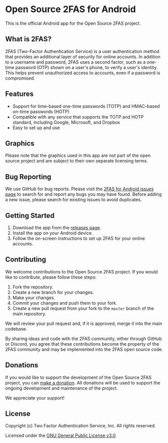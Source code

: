 # Open Source 2FAS for Android

This is the official Android app for the Open Source 2FAS project.

## What is 2FAS?

2FAS (Two-Factor Authentication Service) is a user authentication method that provides an additional layer of security for online accounts. In addition to a username and password, 2FAS uses a second factor, such as a one-time password (OTP) shown on a user's phone, to verify a user's identity. This helps prevent unauthorized access to accounts, even if a password is compromised.

## Features

- Support for time-based one-time passwords (TOTP) and HMAC-based on-time passwords (HOTP)
- Compatible with any service that supports the TOTP and HOTP standard, including Google, Microsoft, and Dropbox
- Easy to set up and use

## Graphics

Please note that the graphics used in this app are not part of the open source project and are subject to their own separate licensing terms.

## Bug Reporting

We use GitHub for bug reports. Please visit the [2FAS for Android issues page](https://github.com/twofas/2fas-android/issues) to search for and report any bugs you may have found. Before adding a new issue, please search for existing issues to avoid duplicates.

## Getting Started

1. Download the app from the [releases page](https://2fas.com).
2. Install the app on your Android device.
3. Follow the on-screen instructions to set up 2FAS for your online accounts.

## Contributing

We welcome contributions to the Open Source 2FAS project. If you would like to contribute, please follow these steps:

1. Fork the repository.
2. Create a new branch for your changes.
3. Make your changes.
4. Commit your changes and push them to your fork.
5. Create a new pull request from your fork to the `master` branch of the main repository.

We will review your pull request and, if it is approved, merge it into the main codebase.

By sharing ideas and code with the 2FAS community, either through GitHub or Discord, you agree that these contributions become the property of the 2FAS community and may be implemented into the 2FAS open source code.

## Donations

If you would like to support the development of the Open Source 2FAS project, you can [make a donation](https://2fas.com/donate). All donations will be used to support the ongoing development and maintenance of the project.

We appreciate your support!

## License

Copyright (c) Two Factor Authentication Service, Inc. All rights reserved.

Licensed under the [GNU General Public License v3.0](https://www.gnu.org/licenses/gpl-3.0.en.html).
